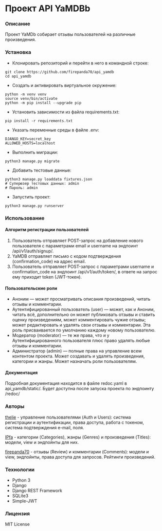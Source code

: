 # Проект API YaMDBb

### Описание

Проект YaMDb собирает отзывы пользователей на различные произведения.

### Установка

- Клонировать репозиторий и перейти в него в командной строке:

```
git clone https://github.com/firepanda70/api_yamdb
cd api_yamdb
```

- Cоздать и активировать виртуальное окружение:

```
python -m venv venv
source venv/bin/activate
python -m pip install --upgrade pip
```

- Установить зависимости из файла requirements.txt:

```
pip install -r requirements.txt
```
- Указать переменные среды в файле .env:
```
DJANGO_KEY=secret_key
ALLOWED_HOSTS=localhost
```
- Выполнить миграции:
```
python3 manage.py migrate
```
- Добавить тестовые данные:
```
python3 manage.py loaddata fixtures.json
# Суперюзер тестовых данных: admin
# Пароль: admin
```
- Запустить проект:
```
python3 manage.py runserver
```
### Использование
#### Алгоритм регистрации пользователей
1. Пользователь отправляет POST-запрос на добавление нового пользователя с параметрами email и username на эндпоинт /api/v1/auth/signup/.
2. YaMDB отправляет письмо с кодом подтверждения (confirmation_code) на адрес email.
3. Пользователь отправляет POST-запрос с параметрами username и confirmation_code на эндпоинт /api/v1/auth/token/, в ответе на запрос ему приходит token (JWT-токен).
#### Пользовательские роли
- Аноним — может просматривать описания произведений, читать отзывы и комментарии.
- Аутентифицированный пользователь (user) — может, как и Аноним, читать всё, дополнительно он может публиковать отзывы и ставить оценку произведениям, может комментировать чужие отзывы; может редактировать и удалять свои отзывы и комментарии. Эта роль присваивается по умолчанию каждому новому пользователю.
- Модератор (moderator) — те же права, что и у Аутентифицированного пользователя плюс право удалять любые отзывы и комментарии.
- Администратор (admin) — полные права на управление всем контентом проекта. Может создавать и удалять произведения, категории и жанры. Может назначать роли пользователям.
#### Документация
Подробная документация находится в файле redoc.yaml в api_yamdb/static/. Будет доступна после запуска проекта по эндпоинту /redoc/
### Авторы
[thelie](https://github.com/thelie) - управление пользователями (Auth и Users): система регистрации и аутентификации, права доступа, работа с токеном, система подтверждения e-mail, поля.

[IPfa](https://github.com/IPfa) - категории (Categories), жанры (Genres) и произведения (Titles): модели, view и эндпойнты для них.

[firepanda70](https://github.com/firepanda70) - отзывы (Review) и комментарии (Comments): модели и view, эндпойнты, права доступа для запросов. Рейтинги произведений.

### Технологии
- Python 3
- Django
- Django REST Framework
- SQLite3
- Simple-JWT

### Лицензия
MIT License
